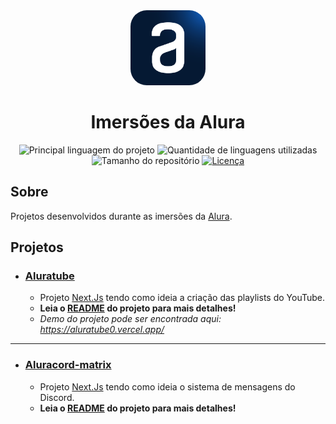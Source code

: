 <div align="center" id="top">
  <a href="https://www.alura.com.br/">
    <img style="border-radius: 26px;" width="120" src="./assets/alura-logo.ico" alt="Logo da Alura" />
  </a>
  <h1>Imersões da Alura</h1>
</div>

<p align="center">
  <img alt="Principal linguagem do projeto" src="https://img.shields.io/github/languages/top/ShadowsS01/Alura-Imersao" />

  <img alt="Quantidade de linguagens utilizadas" src="https://img.shields.io/github/languages/count/ShadowsS01/Alura-Imersao" />

  <img alt="Tamanho do repositório" src="https://img.shields.io/github/repo-size/ShadowsS01/Alura-Imersao" />

  <a href="/LICENSE">
    <img alt="Licença" src="https://img.shields.io/github/license/ShadowsS01/Alura-Imersao?color=blue" />
  </a>
</p>

## Sobre

Projetos desenvolvidos durante as imersões da [Alura](https://www.alura.com.br/).

## Projetos

- ### [Aluratube](./aluratube/)

  - Projeto [Next.Js](https://nextjs.org/) tendo como ideia a criação das playlists do YouTube.
  - **Leia o [README](./aluratube/README.md) do projeto para mais detalhes!**
  - *Demo do projeto pode ser encontrada aqui: <https://aluratube0.vercel.app/>*

***

- ### [Aluracord-matrix](./Aluracord-matrix/)

  - Projeto [Next.Js](https://nextjs.org/) tendo como ideia o sistema de mensagens do Discord.
  - **Leia o [README](./Aluracord-matrix/README.md) do projeto para mais detalhes!**
